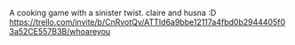 A cooking game with a sinister twist.
claire and husna :D
https://trello.com/invite/b/CnRvotQv/ATTId6a9bbe12117a4fbd0b2944405f03a52CE557B3B/whoareyou
